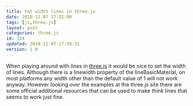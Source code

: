 ```yaml
---
title: Fat width lines in three.js
date: 2018-11-07 17:52:00
tags: [js,three.js]
layout: post
categories: three.js
id: 324
updated: 2018-11-07 17:59:31
version: 1.0
---
```


When playing around with lines in [three.js](https://threejs.org/) it would be nice to set the width of lines. Although there is a linewidth property of the lineBasicMaterial, on most platforms any width other than the default value of 1 will not work anyway. However looking over the examples at the three.js site there are some official additional resources that can be used to make think lines that seems to work just fine.

<!-- more -->


